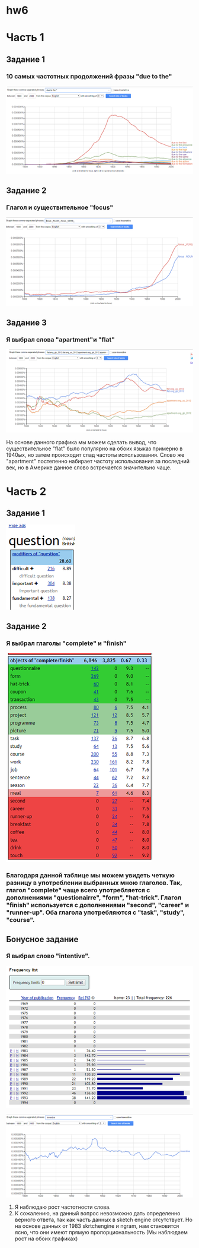 # hw6

# Часть 1

## Задание 1

### 10 самых частотных продолжений фразы "due to the"

![](https://github.com/bluffingboy/hw6/blob/master/Screenshot%20(23).png)

## Задание 2

### Глагол и существительное "focus"

![](https://github.com/bluffingboy/hw6/blob/master/Screenshot%20(24).png)

## Задание 3

### Я выбрал слова "apartment"и "flat"

![](https://github.com/bluffingboy/hw6/blob/master/Screenshot%20(33).png)

На основе данного графика мы можем сделать вывод, что существительное "flat" было популярно на обоих языказ примерно в 1940ых, но затем происходит спад частоты использования. Слово же "apartment" постепенно набирает частоту использования за последний век, но в Америке данное слово встречается значительно чаще.

# Часть 2

## Задание 1

![](https://github.com/bluffingboy/hw6/blob/master/Screenshot%20(34).png)

## Задание 2

### Я выбрал глаголы "complete" и "finish"

![](https://github.com/bluffingboy/hw6/blob/master/Screenshot%20(35).png)

### Благодаря данной таблице мы можем увидеть четкую разницу в употреблении выбранных мною глаголов. Так, глагол "complete" чаще всего употребляется с дополнениями "questionairre", "form", "hat-trick". Глагол "finish" используется с дополнениями "second", "career" и "runner-up". Оба глагола употребляются с "task", "study", "course".

## Бонусное задание

### Я выбрал слово "intentive".

![](https://github.com/bluffingboy/hw6/blob/master/Screenshot%20(36).png)

![](https://github.com/bluffingboy/hw6/blob/master/Screenshot%20(37).png)

1) Я наблюдаю рост частотности слова.
2) К сожалению, на данный вопрос невозможно дать определенно верного ответа, так как часть данных в sketch engine отсутствует. Но на основе данных от 1983 skrtchengine и ngram, нам становится ясно, что они имеют прямую пропорциональность (Мы наблюдаем рост на обоих графиках)
